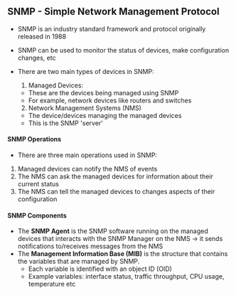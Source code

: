 ## SNMP - Simple Network Management Protocol

* SNMP is an industry standard framework and protocol originally released in 1988
* SNMP can be used to monitor the status of devices, make configuration changes, etc

* There are two main types of devices in SNMP:
    1) Managed Devices:
    - These are the devices being managed using SNMP
    - For example, network devices like routers and switches

    2) Network Management Systems (NMS)
    - The device/devices managing the managed devices 
    - This is the SNMP 'server'

#### SNMP Operations

- There are three main operations used in SNMP:
1. Managed devices can notify the NMS of events
2. The NMS can ask the managed devices for information about their current status
3. The NMS can tell the managed devices to changes aspects of their configuration

#### SNMP Components
- The **SNMP Agent** is the SNMP software running on the managed devices that interacts with the SNMP Manager on the NMS -> it sends notifications to/receives messages from the NMS 
- The **Management Information Base (MIB)** is the structure that contains the variables that are managed by SNMP.
    * Each variable is identified with an object ID (OID)
    * Example variables: interface status, traffic throughput, CPU usage, temperature etc






